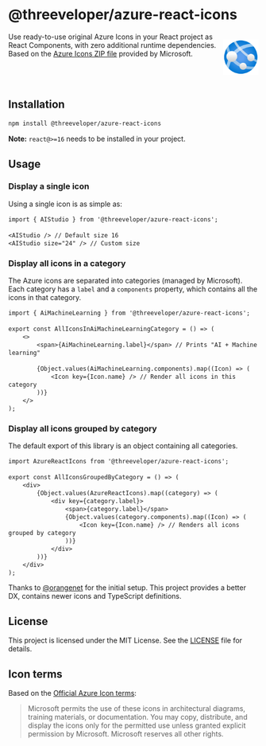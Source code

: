 # @threeveloper/azure-react-icons

<div style="display: flex;">
<span>Use ready-to-use original Azure Icons in your React project as React Components, with zero additional runtime dependencies. Based on the <a href="https://learn.microsoft.com/en-us/azure/architecture/icons/">Azure Icons ZIP file</a> provided by Microsoft.</span>

![](icon.svg)
</div>

## Installation 

```bash
npm install @threeveloper/azure-react-icons
```

**Note:** `react@>=16` needs to be installed in your project.

## Usage

### Display a single icon

Using a single icon is as simple as:

```tsx
import { AIStudio } from '@threeveloper/azure-react-icons';

<AIStudio /> // Default size 16    
<AIStudio size="24" /> // Custom size
```

### Display all icons in a category

The Azure icons are separated into categories (managed by Microsoft). Each category has a `label` and a `components` property, which contains all the icons in that category.

```tsx
import { AiMachineLearning } from '@threeveloper/azure-react-icons';

export const AllIconsInAiMachineLearningCategory = () => (
    <>
        <span>{AiMachineLearning.label}</span> // Prints "AI + Machine learning"

        {Object.values(AiMachineLearning.components).map((Icon) => (
            <Icon key={Icon.name} /> // Render all icons in this category
        ))}
    </>
);
```

### Display all icons grouped by category

The default export of this library is an object containing all categories.

```tsx
import AzureReactIcons from '@threeveloper/azure-react-icons';

export const AllIconsGroupedByCategory = () => (
    <div>
        {Object.values(AzureReactIcons).map((category) => (
            <div key={category.label}>
                <span>{category.label}</span>
                {Object.values(category.components).map((Icon) => (
                    <Icon key={Icon.name} /> // Renders all icons grouped by category
                ))}
            </div>
        ))}
    </div>
);
```

Thanks to [@orangenet](https://github.com/orangenet/azure-react-icons/tree/master) for the initial setup. This project provides a better DX, contains newer icons and TypeScript definitions.

## License

This project is licensed under the MIT License. See the [LICENSE](LICENSE) file for details.

## Icon terms

Based on the [Official Azure Icon terms](https://learn.microsoft.com/en-us/azure/architecture/icons/#icon-terms):

> Microsoft permits the use of these icons in architectural diagrams, training materials, or documentation. You may copy, distribute, and display the icons only for the permitted use unless granted explicit permission by Microsoft. Microsoft reserves all other rights.